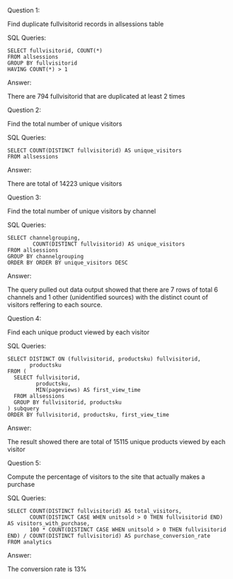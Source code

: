 Question 1: 

Find duplicate fullvisitorid records in allsessions table

SQL Queries:
```
SELECT fullvisitorid, COUNT(*)
FROM allsessions
GROUP BY fullvisitorid
HAVING COUNT(*) > 1
```
Answer: 

There are 794 fullvisitorid that are duplicated at least 2 times


Question 2: 

Find the total number of unique visitors

SQL Queries:
```
SELECT COUNT(DISTINCT fullvisitorid) AS unique_visitors
FROM allsessions
```

Answer:

There are total of 14223 unique visitors


Question 3: 

Find the total number of unique visitors by channel

SQL Queries:
```
SELECT channelgrouping,
		COUNT(DISTINCT fullvisitorid) AS unique_visitors	
FROM allsessions
GROUP BY channelgrouping
ORDER BY ORDER BY unique_visitors DESC
```

Answer:

The query pulled out data output showed that there are 7 rows of total 6 channels and 1 other (unidentified sources) with the distinct count of visitors reffering to each source.


Question 4: 

Find each unique product viewed by each visitor

SQL Queries:
```
SELECT DISTINCT ON (fullvisitorid, productsku) fullvisitorid, 
	   productsku
FROM (
  SELECT fullvisitorid, 
		 productsku, 
		 MIN(pageviews) AS first_view_time
  FROM allsessions
  GROUP BY fullvisitorid, productsku
) subquery
ORDER BY fullvisitorid, productsku, first_view_time
```

Answer:

The result showed there are total of 15115 unique products viewed by each visitor


Question 5: 

Compute the percentage of visitors to the site that actually makes a purchase

SQL Queries:
```
SELECT COUNT(DISTINCT fullvisitorid) AS total_visitors,
       COUNT(DISTINCT CASE WHEN unitsold > 0 THEN fullvisitorid END) AS visitors_with_purchase,
       100 * COUNT(DISTINCT CASE WHEN unitsold > 0 THEN fullvisitorid END) / COUNT(DISTINCT fullvisitorid) AS purchase_conversion_rate
FROM analytics
```

Answer: 

The conversion rate is 13%
